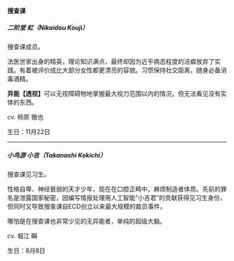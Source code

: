 <h4>搜查课</h4>

##### 二阶堂 虹（Nikaidou Kouji）
搜查课成员。

法医世家出身的精英，理论知识满点，最终却因为近乎病态程度的洁癖放弃了实践。有着被评价成比大部分女性都更漂亮的容貌。习惯保持社交距离，随身必备消毒酒精。

<b>异能【透视】</b>可以无视障碍物地掌握最大视力范围以内的情况，但无法看见没有实体的东西。

cv. 柿原 徹也

生日：11月22日

---
##### 小鸟游 小吉（Takanashi Kokichi）
搜查课见习生。

性格自卑、神经衰弱的天才少年，现在在口腔正畸中，麻烦制造者体质。先前的罪名是泄露国家秘密，因编写情报处理用人工智能“小吉君”的贡献获得见习生身份，但同时又导致搜查课自ECD创立以来最大规模的裁员事件。

哪怕是在搜查课也非常少见的无异能者，单纯的超级大脑。

cv. 堀江 瞬

生日：8月8日